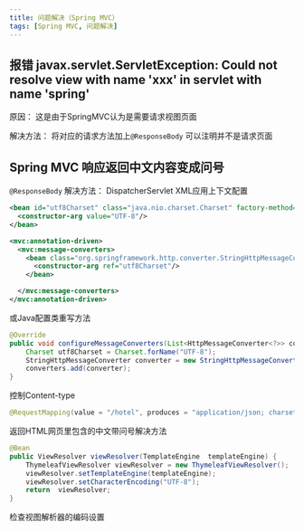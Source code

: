 ```yaml
---
title: 问题解决（Spring MVC）
tags: [Spring MVC, 问题解决]
---
```


## 报错 javax.servlet.ServletException: Could not resolve view with name 'xxx' in servlet with name 'spring'

原因：
这是由于SpringMVC认为是需要请求视图页面

解决方法：
将对应的请求方法加上`@ResponseBody`
可以注明并不是请求页面

## Spring MVC 响应返回中文内容变成问号

`@ResponseBody` 解决方法：
DispatcherServlet XML应用上下文配置
```xml
<bean id="utf8Charset" class="java.nio.charset.Charset" factory-method="forName">
  <constructor-arg value="UTF-8"/>
</bean>

<mvc:annotation-driven>
  <mvc:message-converters>
	<bean class="org.springframework.http.converter.StringHttpMessageConverter">
      <constructor-arg ref="utf8Charset"/>
    </bean>

  </mvc:message-converters>
</mvc:annotation-driven>
```
或Java配置类重写方法
```java
@Override
public void configureMessageConverters(List<HttpMessageConverter<?>> converters) {
    Charset utf8Charset = Charset.forName("UTF-8");
    StringHttpMessageConverter converter = new StringHttpMessageConverter(utf8Charset);
    converters.add(converter);
}
```

控制Content-type

```java
@RequestMapping(value = "/hotel", produces = "application/json; charset=UTF-8")
```

返回HTML网页里包含的中文带问号解决方法

```java
@Bean
public ViewResolver viewResolver(TemplateEngine  templateEngine) {
    ThymeleafViewResolver viewResolver = new ThymeleafViewResolver();
    viewResolver.setTemplateEngine(templateEngine);
    viewResolver.setCharacterEncoding("UTF-8");
    return  viewResolver;
}
```
检查视图解析器的编码设置